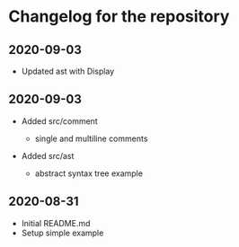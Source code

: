 # Changelog for the repository

## 2020-09-03
- Updated ast with Display

## 2020-09-03
- Added src/comment 
    - single and multiline comments

- Added src/ast
    - abstract syntax tree example
## 2020-08-31
- Initial README.md
- Setup simple example